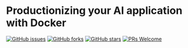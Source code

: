 # Productionizing your AI application with Docker
[![GitHub issues](https://img.shields.io/github/issues/Develop-Packt/Productionizing-your-AI-application-with-Docker.svg)](https://github.com/Develop-Packt/Productionizing-your-AI-application-with-Docker/issues)
[![GitHub forks](https://img.shields.io/github/forks/Develop-Packt/Productionizing-your-AI-application-with-Docker.svg)](https://github.com/Develop-Packt/Productionizing-your-AI-application-with-Docker/network)
[![GitHub stars](https://img.shields.io/github/stars/Develop-Packt/Productionizing-your-AI-application-with-Docker.svg)](https://github.com/Develop-Packt/Productionizing-your-AI-application-with-Docker/stargazers)
[![PRs Welcome](https://img.shields.io/badge/PRs-welcome-brightgreen.svg)](https://github.com/Develop-Packt/Productionizing-your-AI-application-with-Docker/pulls)

